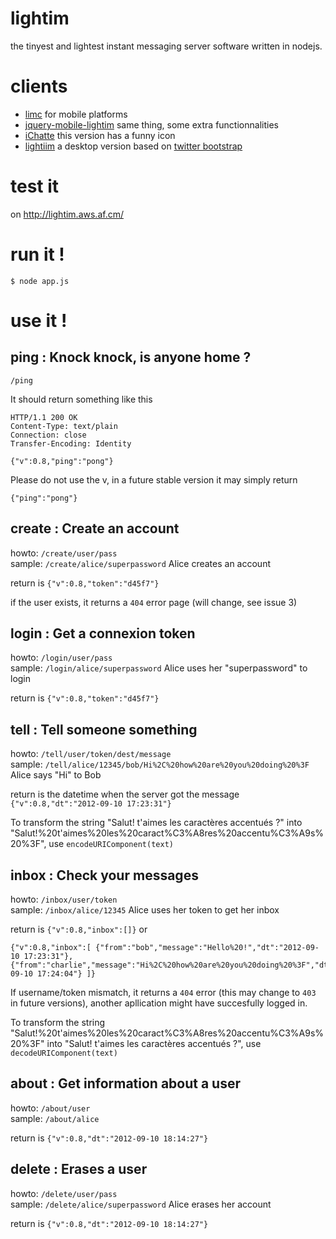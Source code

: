 lightim
=======

the tinyest and lightest instant messaging server software written in nodejs.

clients
=======

* [limc](https://github.com/gasp/limc) for mobile platforms
* [jquery-mobile-lightim](https://github.com/Krewh/jquery-mobile-lightim) same thing, some extra functionnalities
* [iChatte](https://github.com/EchoPhp/iChattes) this version has a funny icon
* [lightiim](https://github.com/warai/lightiim) a desktop version based on  [twitter bootstrap](https://github.com/twitter/bootstrap)



test it
=======
on http://lightim.aws.af.cm/

run it !
=======

```
$ node app.js
```

use it !
=======

ping : Knock knock, is anyone home ?
----------
`/ping`

It should return something like this
```
HTTP/1.1 200 OK
Content-Type: text/plain
Connection: close
Transfer-Encoding: Identity

{"v":0.8,"ping":"pong"}
```

Please do not use the v, in a future stable version it may simply return
```
{"ping":"pong"}
```

create : Create an account
----------
howto: `/create/user/pass`  
sample: `/create/alice/superpassword` Alice creates an account

return is `{"v":0.8,"token":"d45f7"}`

if the user exists, it returns a `404` error page (will change, see issue 3)

login : Get a connexion token
----------
howto: `/login/user/pass`  
sample: `/login/alice/superpassword` Alice uses her "superpassword" to login 


return is `{"v":0.8,"token":"d45f7"}`


tell : Tell someone something
----------
howto: `/tell/user/token/dest/message`  
sample: `/tell/alice/12345/bob/Hi%2C%20how%20are%20you%20doing%20%3F` Alice says "Hi" to Bob

return is the datetime when the server got the message `{"v":0.8,"dt":"2012-09-10 17:23:31"}`


To transform the string "Salut! t'aimes les caractères accentués ?" into "Salut!%20t'aimes%20les%20caract%C3%A8res%20accentu%C3%A9s%20%3F", use `encodeURIComponent(text)`

inbox : Check your messages
----------
howto: `/inbox/user/token`  
sample: `/inbox/alice/12345` Alice uses her token to get her inbox

return is  `{"v":0.8,"inbox":[]}` or 
 
```
{"v":0.8,"inbox":[ {"from":"bob","message":"Hello%20!","dt":"2012-09-10 17:23:31"}, 
{"from":"charlie","message":"Hi%2C%20how%20are%20you%20doing%20%3F","dt":"2012-09-10 17:24:04"} ]}
```

If username/token mismatch, it returns a `404` error (this may change to `403` in future versions), another apllication might have succesfully logged in.

To transform the string "Salut!%20t'aimes%20les%20caract%C3%A8res%20accentu%C3%A9s%20%3F" into "Salut! t'aimes les caractères accentués ?", use `decodeURIComponent(text)`


about : Get information about a user
----------
howto: `/about/user`  
sample: `/about/alice`

return is `{"v":0.8,"dt":"2012-09-10 18:14:27"}`

delete : Erases a user
----------
howto: `/delete/user/pass`  
sample: `/delete/alice/superpassword` Alice erases her account

return is `{"v":0.8,"dt":"2012-09-10 18:14:27"}`


